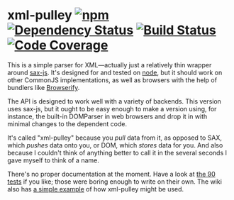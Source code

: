# xml-pulley [![npm][npm-image]][npm-url] [![Dependency Status][david-image]][david-url] [![Build Status][travis-image]][travis-url] [![Code Coverage][codecov-image]][codecov-url]

This is a simple parser for XML&mdash;actually just a relatively thin wrapper
around [sax-js]. It's designed for and tested on [node], but it should work on
other CommonJS implementations, as well as browsers with the help of
bundlers like [Browserify].

The API is designed to work well with a variety of backends. This version uses
sax-js, but it ought to be easy enough to make a version using, for instance,
the built-in DOMParser in web browsers and drop it in with minimal changes to
the dependent code.

It's called "xml-pulley" because you _pull_ data from it, as opposed to SAX,
which _pushes_ data onto you, or DOM, which _stores_ data for you. And also
because I couldn't think of anything better to call it in the several seconds I
gave myself to think of a name.

There's no proper documentation at the moment. Have a look at [the 90 tests] if
you like; those were boring enough to write on their own. The wiki also has
[a simple example] of how xml-pulley might be used.


[codecov-url]: https://codecov.io/gh/Permutatrix/xml-pulley
[codecov-image]: https://img.shields.io/codecov/c/github/Permutatrix/xml-pulley/master.svg
[travis-url]: https://travis-ci.org/Permutatrix/xml-pulley
[travis-image]: https://img.shields.io/travis/Permutatrix/xml-pulley/master.svg
[david-url]:   https://david-dm.org/Permutatrix/xml-pulley
[david-image]: https://img.shields.io/david/Permutatrix/xml-pulley/master.svg
[npm-url]: https://npmjs.org/package/xml-pulley
[npm-image]: https://img.shields.io/npm/v/xml-pulley.svg

[sax-js]: https://www.npmjs.com/package/sax
[node]: https://nodejs.org/
[Browserify]: http://browserify.org/
[the 90 tests]: https://github.com/Permutatrix/xml-pulley/blob/master/test/test.js
[a simple example]: https://github.com/Permutatrix/xml-pulley/wiki/Example
